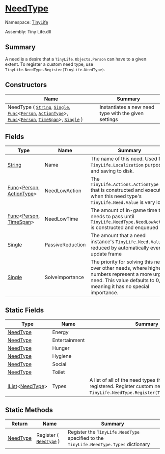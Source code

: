# [NeedType](./NeedType.md)

Namespace: [TinyLife]()

Assembly: Tiny Life.dll

## Summary
A need is a desire that a `TinyLife.Objects.Person` can have to a given extent.  To register a custom need type, use `TinyLife.NeedType.Register(TinyLife.NeedType)`.

## Constructors

| Name | Summary | 
| --- | --- | 
| NeedType ( [`String`](https://docs.microsoft.com/en-us/dotnet/api/System.String), [`Single`](https://docs.microsoft.com/en-us/dotnet/api/System.Single), [`Func`](https://docs.microsoft.com/en-us/dotnet/api/System.Func-2)\<[`Person`](./Objects/Person.md), [`ActionType`](./Actions/ActionType.md)>, [`Func`](https://docs.microsoft.com/en-us/dotnet/api/System.Func-2)\<[`Person`](./Objects/Person.md), [`TimeSpan`](https://docs.microsoft.com/en-us/dotnet/api/System.TimeSpan)>, [`Single`](https://docs.microsoft.com/en-us/dotnet/api/System.Single) ) | Instantiates a new need type with the given settings | 


## Fields

| Type | Name | Summary | 
| --- | --- | --- | 
| [String](https://docs.microsoft.com/en-us/dotnet/api/System.String) | Name | The name of this need.  Used for `TinyLife.Localization` purposes and saving to disk. | 
| [Func](https://docs.microsoft.com/en-us/dotnet/api/System.Func-2)\<[Person](./Objects/Person.md), [ActionType](./Actions/ActionType.md)> | NeedLowAction | The `TinyLife.Actions.ActionType` that is constructed and executed when this need type's `TinyLife.Need.Value` is very low | 
| [Func](https://docs.microsoft.com/en-us/dotnet/api/System.Func-2)\<[Person](./Objects/Person.md), [TimeSpan](https://docs.microsoft.com/en-us/dotnet/api/System.TimeSpan)> | NeedLowTime | The amount of in-game time that needs to pass until `TinyLife.NeedType.NeedLowAction` is constructed and enqueued | 
| [Single](https://docs.microsoft.com/en-us/dotnet/api/System.Single) | PassiveReduction | The amount that a need instance's `TinyLife.Need.Value` is reduced by automatically every update frame | 
| [Single](https://docs.microsoft.com/en-us/dotnet/api/System.Single) | SolveImportance | The priority for solving this need over other needs, where higher numbers represent a more urgent need.  This value defaults to 0, meaning it has no special importance. | 


## Static Fields

| Type | Name | Summary | 
| --- | --- | --- | 
| [NeedType](./NeedType.md) | Energy |  | 
| [NeedType](./NeedType.md) | Entertainment |  | 
| [NeedType](./NeedType.md) | Hunger |  | 
| [NeedType](./NeedType.md) | Hygiene |  | 
| [NeedType](./NeedType.md) | Social |  | 
| [NeedType](./NeedType.md) | Toilet |  | 
| [IList](https://docs.microsoft.com/en-us/dotnet/api/System.Collections.Generic.IList-1)\<[NeedType](./NeedType.md)> | Types | A list of all of the need types that are currently registered.  Register custom need types using `TinyLife.NeedType.Register(TinyLife.NeedType)`. | 


## Static Methods

| Return | Name | Summary | 
| --- | --- | --- | 
| [NeedType](./NeedType.md) | Register ( [`NeedType`](./NeedType.md) ) | Register the `TinyLife.NeedType` specified to the `TinyLife.NeedType.Types` dictionary | 


